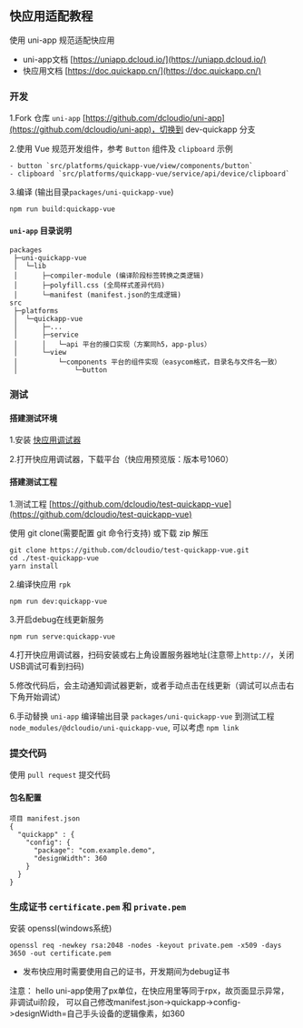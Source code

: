 ## 快应用适配教程

使用 uni-app 规范适配快应用

- uni-app文档 [https://uniapp.dcloud.io/](https://uniapp.dcloud.io/)
- 快应用文档 [https://doc.quickapp.cn/](https://doc.quickapp.cn/)


### 开发

1.Fork 仓库 `uni-app` [https://github.com/dcloudio/uni-app](https://github.com/dcloudio/uni-app)，切换到 dev-quickapp 分支

2.使用 Vue 规范开发组件，参考 `Button` 组件及 `clipboard` 示例
```
- button `src/platforms/quickapp-vue/view/components/button`
- clipboard `src/platforms/quickapp-vue/service/api/device/clipboard`
```

3.编译 (输出目录`packages/uni-quickapp-vue`)
```
npm run build:quickapp-vue
```

#### `uni-app` 目录说明

```
packages
 ├─uni-quickapp-vue
 │  └─lib
 │      ├─compiler-module (编译阶段标签转换之类逻辑)
 │      ├─polyfill.css (全局样式差异代码)
 │      └─manifest (manifest.json的生成逻辑)
src
 ├─platforms
 │  └─quickapp-vue
 │      ├─...
 │      ├─service
 │      │   └─api 平台的接口实现（方案同h5，app-plus）
 │      └─view
 │          └─components 平台的组件实现（easycom格式，目录名与文件名一致）
 │              └─button
```

### 测试

#### 搭建测试环境

1.安装 [快应用调试器](https://statres.quickapp.cn/quickapp/quickapp/201806/file/quickapp_debugger.apk)

2.打开快应用调试器，下载平台（快应用预览版：版本号1060）

#### 搭建测试工程

1.测试工程 [https://github.com/dcloudio/test-quickapp-vue](https://github.com/dcloudio/test-quickapp-vue)

使用 git clone(需要配置 git 命令行支持) 或下载 zip 解压
```
git clone https://github.com/dcloudio/test-quickapp-vue.git
cd ./test-quickapp-vue
yarn install
```


2.编译快应用 `rpk`
```
npm run dev:quickapp-vue
```

3.开启debug在线更新服务
```
npm run serve:quickapp-vue
```

4.打开快应用调试器，扫码安装或右上角设置服务器地址(注意带上`http://`，关闭USB调试可看到扫码)

5.修改代码后，会主动通知调试器更新，或者手动点击在线更新（调试可以点击右下角开始调试）

6.手动替换 `uni-app` 编译输出目录 `packages/uni-quickapp-vue` 到测试工程 `node_modules/@dcloudio/uni-quickapp-vue`, 可以考虑 `npm link`

### 提交代码
使用 `pull request` 提交代码



#### 包名配置
```
项目 manifest.json
{
  "quickapp" : {
    "config": {
      "package": "com.example.demo",
      "designWidth": 360
    }
  }
}
```


### 生成证书 `certificate.pem` 和 `private.pem`
安装 openssl(windows系统)
```
openssl req -newkey rsa:2048 -nodes -keyout private.pem -x509 -days 3650 -out certificate.pem
```
- 发布快应用时需要使用自己的证书，开发期间为debug证书

注意：
hello uni-app使用了px单位，在快应用里等同于rpx，故页面显示异常，非调试ui阶段，
可以自己修改manifest.json->quickapp->config->designWidth=自己手头设备的逻辑像素，如360
